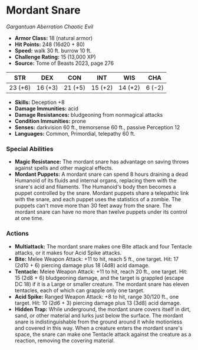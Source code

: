 # Mordant Snare

*Gargantuan* *Aberration* *Chaotic Evil*

- **Armor Class:** 18 (natural armor)
- **Hit Points:** 248 (16d20 + 80)
- **Speed:** walk 30 ft. burrow 10 ft.
- **Challenge Rating:** 15 (13,000 XP)
- **Source:** Tome of Beasts 2023, page 276

| STR | DEX | CON | INT | WIS | CHA |
| --- | --- | --- | --- | --- | --- |
| 23 (+6) | 16 (+3) | 21 (+5) | 15 (+2) | 14 (+2) | 6 (-2) |

- **Skills:** Deception +8
- **Damage Immunities:** acid
- **Damage Resistances:** bludgeoning from nonmagical attacks
- **Condition Immunities:** prone
- **Senses:** darkvision 60 ft., tremorsense 60 ft., passive Perception 12
- **Languages:** Common, Primordial, telepathy 60 ft.

### Special Abilities

- **Magic Resistance:** The mordant snare has advantage on saving throws against spells and other magical effects.
- **Mordant Puppets:** A mordant snare can spend 8 hours draining a dead Humanoid of its fluids and internal organs, replacing them with the snare's acid and filaments. The Humanoid's body then becomes a puppet controlled by the snare. Mordant puppets share a telepathic link with the snare, and each puppet uses the statistics of a zombie. The puppets can't move more than 30 feet away from the snare. The mordant snare can have no more than twelve puppets under its control at one time.

### Actions

- **Multiattack:** The mordant snare makes one Bite attack and four Tentacle attacks, or it makes four Acid Spike attacks.
- **Bite:** Melee Weapon Attack: +11 to hit, reach 5 ft., one target. Hit: 17 (2d10 + 6) piercing damage plus 18 (4d8) acid damage.
- **Tentacle:** Melee Weapon Attack: +11 to hit, reach 20 ft., one target. Hit: 15 (2d8 + 6) bludgeoning damage, and the target is grappled (escape DC 18) if it is a Large or smaller creature. The mordant snare has eleven tentacles, each of which can grapple only one target.
- **Acid Spike:** Ranged Weapon Attack: +8 to hit, range 30/120 ft., one target. Hit: 10 (2d6 + 3) piercing damage plus 13 (3d8) acid damage.
- **Hidden Trap:** While underground, the mordant snare covers itself in dirt, sand, or other material and lurks just below the surface. The mordant snare is indistinguishable from the ground around it while motionless and covered in this way. When a creature enters the mordant snare's space, the snare can make one Tentacle attack against the creature as a reaction, removing the covering material.
